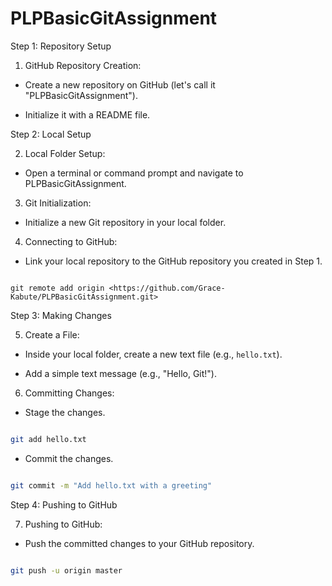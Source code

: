 # PLPBasicGitAssignment
Step 1: Repository Setup

1. GitHub Repository Creation:

  - Create a new repository on GitHub (let's call it "PLPBasicGitAssignment").

  - Initialize it with a README file.



Step 2: Local Setup

2. Local Folder Setup:

  - Open a terminal or command prompt and navigate to PLPBasicGitAssignment.



3. Git Initialization:

  - Initialize a new Git repository in your local folder.



4. Connecting to GitHub:

  - Link your local repository to the GitHub repository you created in Step 1.

   ```

git remote add origin <https://github.com/Grace-Kabute/PLPBasicGitAssignment.git>

   ```

Step 3: Making Changes

5. Create a File:

  - Inside your local folder, create a new text file (e.g., `hello.txt`).

  - Add a simple text message (e.g., "Hello, Git!").



6. Committing Changes:

  - Stage the changes.

   ```bash

   git add hello.txt

   ```

  - Commit the changes.

   ```bash

   git commit -m "Add hello.txt with a greeting"

   ```



Step 4: Pushing to GitHub

7. Pushing to GitHub:

  - Push the committed changes to your GitHub repository.

   ```bash

   git push -u origin master

   ```